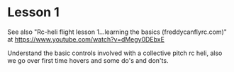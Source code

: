 # Lesson 1

See also "Rc-heli flight lesson 1...learning the basics (freddycanflyrc.com)" at https://www.youtube.com/watch?v=dMegy0DEbxE

Understand the basic controls involved with a collective pitch rc heli, also we go over first time hovers and some do's and don'ts.
